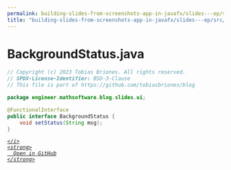 ```yaml
---
permalink: building-slides-from-screenshots-app-in-javafx/slides---ep/src/main/java/engineer/mathsoftware/blog/slides/ui/BackgroundStatus.java.html
title: "building-slides-from-screenshots-app-in-javafx/slides---ep/src/main/java/engineer/mathsoftware/blog/slides/ui/BackgroundStatus.java"
---
```


# BackgroundStatus.java
```java
// Copyright (c) 2023 Tobias Briones. All rights reserved.
// SPDX-License-Identifier: BSD-3-Clause
// This file is part of https://github.com/tobiasbriones/blog

package engineer.mathsoftware.blog.slides.ui;

@FunctionalInterface
public interface BackgroundStatus {
    void setStatus(String msg);
}

```
<div class="social open-gh-btn my-4">
  <a class="btn btn-github" href="https://github.com/tobiasbriones/test-blog-deploy/tree/main/swe/dev/java/javafx/drawing/productivity/building-slides-from-screenshots-app-in-javafx/slides---ep/src/main/java/engineer/mathsoftware/blog/slides/ui/BackgroundStatus.java" target="_blank">
    <i class="fab fa-github">
      
    </i>
    <strong>
      Open in GitHub
    </strong>
  </a>
</div>